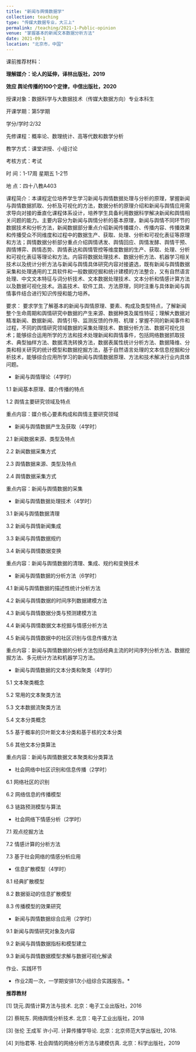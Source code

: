 ```yaml
---
title: "新闻与舆情数据学"
collection: teaching
type: "传媒大数据专业，大三上"
permalink: /teaching/2021-1-Public-opinion
venue: "掌握基本的新闻文本数据分析方法"
date: 2021-09-1
location: "北京市，中国"
---
```



课前推荐材料：

**理解媒介：论人的延伸，译林出版社，2019**

**效应 舆论传播的100个定律，中信出版社，2020**


授课对象：数据科学与大数据技术（传媒大数据方向）专业本科生   

开课学期：第5学期

学分/学时:2/32

先修课程：概率论、数理统计、高等代数和数学分析

教学方式：课堂讲授、小组讨论

考核方式：考试

时 间：1-17周 星期五 1-2节 

地  点：四十八教A403

课程简介：本课程定位培养学生学习新闻与舆情数据处理与分析的原理，掌握新闻与舆情数据抓取、分析及可视化的方法，数据分析的原理介绍和新闻与舆情应用需求导向对接的垂直化课程体系设计，培养学生具备利用数据科学解决新闻和舆情相关问题的能力。主要内容分为新闻与舆情分析的基本原理，新闻与舆情不同环节的数据技术和分析方法，新闻数据部分重点介绍新闻传播媒介、传播内容、传播效果和传播受众不同维度和过程中的数据生产、获取、处理、分析和可视化表征等原理和方法；舆情数据分析部分重点介绍舆情诱发、舆情回应、舆情发酵、舆情干预、舆情博弈、舆情态势、舆情表达和舆情管控等维度数据的生产、获取、处理、分析和可视化表征等理论和方法。内容将数据处理技术、数据分析方法、机器学习相关技术以及统计分析方法与新闻与舆情具体研究内容对接遴选，既有新闻与舆情数据采集和处理通用的工具软件和一般数据挖掘和统计建模的方法整合，又有自然语言处理、中文文本特征与词分析技术、文本数据处理技术、文本分析和情感计算方法以及数据可视化技术。涵盖技术、软件工具、方法原理，同时注重与具体新闻与舆情事件结合进行知识传授和能力培养。

要求： 要求学生了解基本的新闻与舆情原理、要素、构成及类型特点，了解新闻整个生命周期和舆情研究中数据的产生来源、数据种类及属性特征；理解大数据对精准新闻、数据新闻、舆情引导、监测反馈的作用、机理；掌握不同的新闻事件和过程，不同的舆情研究领域数据的采集处理技术、数据分析方法、数据可视化技术；能够综合运用所学的方法和技术处理新闻和舆情事件，包括网络数据抓取技术、典型抽样方法、数据清洗转换方法，数据表属性统计分析方法、数据降维、分类和相关研究的统计模型和数据挖掘方法，基于自然语言处理的文本信息挖掘和分析技术，能够综合应用所学习的新闻与舆情数据原理、方法和技术解决行业内具体问题。

* 新闻与舆情理论（4学时）

1.1 新闻基本原理、媒介传播的特点

1.2 舆情主要研究领域及特点

重点内容：媒介核心要素构成和舆情主要研究领域

* 新闻与舆情数据产生及获取（4学时）

2.1 新闻数据来源、类型及特点

2.2 新闻数据采集方式

2.3 舆情数据来源、类型及特点

2.4 舆情数据采集方式

重点内容：新闻与舆情数据的采集

* 新闻与舆情数据处理技术（4学时）

3.1 新闻与舆情数据清理

3.2 新闻与舆情新闻集成

3.3 新闻与舆情数据规约

3.4 新闻与舆情数据变换

重点内容：新闻与舆情数据的清理、集成、规约和变换技术

* 新闻与舆情数据的分析方法（6学时）

4.1 新闻与舆情数据的描述性统计分析方法

4.2 新闻与舆情数据的时间序列数据建模方法

4.3 新闻与舆情数据分类与预测建模方法

4.4 新闻与舆情数据文本挖掘与情感分析方法

4.5 新闻与舆情数据中的社区识别与信息传播方法

重点内容：新闻与舆情数据的分析方法包括经典主流的时间序列分析方法、数据挖掘方法、多元统计方法和机器学习方法。

* 新闻与舆情数据的文本分类和聚类（4学时）

5.1 文本聚类概念

5.2 常用的文本聚类方法

5.3 文本数据流聚类方法

5.4 文本分类概念

5.5 基于概率的贝叶斯文本分类和基于核的文本分类

5.6 其他文本分类算法

重点内容：新闻与舆情数据文本聚类和分类算法

* 社会网络中社区识别和信息传播（2学时）

6.1 网络社区的识别

6.2 网络信息的传播模型

6.3 链路预测模型与算法

* 社会网络下情感分析（2学时）

7.1 观点挖掘方法

7.2 情感计算的分析方法

7.3 基于社会网络的情感分析应用 

* 信息扩散模型（4学时）

8.1 经典扩散模型

8.2 数据驱动的信息扩散模型

8.3 传播模型的效果研究

* 新闻与舆情数据综合应用（2学时）

9.1 新闻与舆情研究对象及内容

9.2 新闻与舆情数据指标和模型建立

9.3 新闻与舆情数据模型求解与数据可视化解读

作业、实践环节

* 作业2周一次，一学期安排1次小组综合实践报告。*

**推荐教材**

[1] 饶元.舆情计算方法与技术. 北京：电子工业出版社，2016

[2] 蔡皖东. 网络舆情分析技术. 北京：电子工业出版社，2018

[3] 张伦 王成军 许小可. 计算传播学导论. 北京：北京师范大学出版社, 2018.

[4] 刘怡君等. 社会舆情的网络分析方法与建模仿真. 北京：科学出版社，2019



